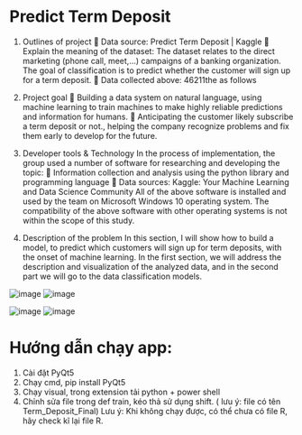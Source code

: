 # Predict Term Deposit

1. Outlines of project
	Data source: Predict Term Deposit | Kaggle
	Explain the meaning of the dataset: The dataset relates to the direct marketing (phone call, meet,…) campaigns of a banking organization. The goal of classification is to predict whether the customer will sign up for a term deposit.
	Data collected above: 46211the as follows 

2. Project goal
	Building a data system on natural language, using machine learning to train machines to make highly reliable predictions and information for humans.
	Anticipating the customer likely subscribe a term deposit or not., helping the company recognize problems and fix them early to develop for the future.


3. Developer tools & Technology
In the process of implementation, the group used a number of software for researching and developing the topic:
	Information collection and analysis using the python library and programming language
	Data sources: Kaggle: Your Machine Learning and Data Science Community
All of the above software is installed and used by the team on Microsoft Windows 10 operating system. The compatibility of the above software with other operating systems is not within the scope of this study.



4. Description of the problem
‎In this section, I will show how to build a model, to predict which customers will sign up for term deposits, with the onset of machine learning. In the first section, we will address the description and visualization of the analyzed data, and in the second part we will go to the data classification models.

![image](https://github.com/TranNhatTan0312/DoAn_PTDLKD/assets/86831854/2e4956ab-2e74-4320-9792-e743f5ec51fd)
![image](https://github.com/TranNhatTan0312/DoAn_PTDLKD/assets/86831854/1cd72845-4b4b-4856-8535-83c613cb6ede)

![image](https://github.com/TranNhatTan0312/DoAn_PTDLKD/assets/86831854/b5b7e170-022c-47dc-974c-8a1ca15b35a4)
![image](https://github.com/TranNhatTan0312/DoAn_PTDLKD/assets/86831854/7e4cc658-f235-4c65-a119-0f78c8c5624d)


# Hướng dẫn chạy app:
1. Cài đặt PyQt5
2. Chạy cmd, pip install PyQt5
3. Chạy visual, trong extension tải python + power shell
4. Chỉnh sửa file trong def train, kéo thả sử dụng shift. ( lưu ý: file có tên Term_Deposit_Final)
Lưu ý: Khi không chạy được, có thể chưa có file R, hãy check kĩ lại file R.
